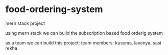 # food-ordering-system
mern stack project


using mern stack we can build the subscription based food orderig system








as a team we can build this project:
team members:
kusuma,
lavanya, 
sasi rekha

